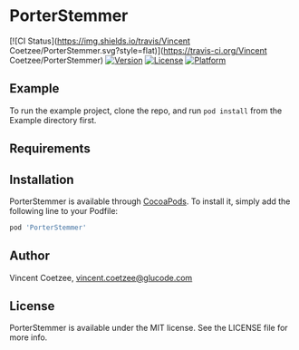 # PorterStemmer

[![CI Status](https://img.shields.io/travis/Vincent Coetzee/PorterStemmer.svg?style=flat)](https://travis-ci.org/Vincent Coetzee/PorterStemmer)
[![Version](https://img.shields.io/cocoapods/v/PorterStemmer.svg?style=flat)](https://cocoapods.org/pods/PorterStemmer)
[![License](https://img.shields.io/cocoapods/l/PorterStemmer.svg?style=flat)](https://cocoapods.org/pods/PorterStemmer)
[![Platform](https://img.shields.io/cocoapods/p/PorterStemmer.svg?style=flat)](https://cocoapods.org/pods/PorterStemmer)

## Example

To run the example project, clone the repo, and run `pod install` from the Example directory first.

## Requirements

## Installation

PorterStemmer is available through [CocoaPods](https://cocoapods.org). To install
it, simply add the following line to your Podfile:

```ruby
pod 'PorterStemmer'
```

## Author

Vincent Coetzee, vincent.coetzee@glucode.com

## License

PorterStemmer is available under the MIT license. See the LICENSE file for more info.
